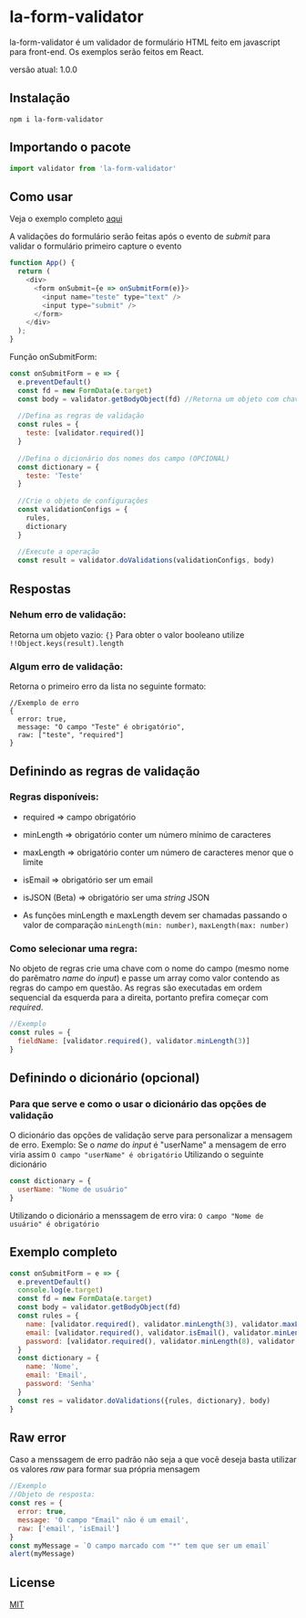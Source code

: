 # la-form-validator

la-form-validator é um validador de formulário HTML feito em javascript para front-end. 
Os exemplos serão feitos em React.

versão atual: 1.0.0

## Instalação
`npm i la-form-validator`

## Importando o pacote

[//]: <> (Para fazer validações em Node use o [pacote para Nodejs])

```javascript
import validator from 'la-form-validator'
```

## Como usar
Veja o exemplo completo [aqui](#Exemplo-completo)

A validações do formulário serão feitas após o evento de _submit_ para validar o formulário primeiro capture o evento
```javascript
function App() {
  return (
    <div>
      <form onSubmit={e => onSubmitForm(e)}>
        <input name="teste" type="text" />
        <input type="submit" />
      </form>
    </div>
  );
}
```
Função onSubmitForm:
```javascript
const onSubmitForm = e => {
  e.preventDefault()
  const fd = new FormData(e.target)
  const body = validator.getBodyObject(fd) //Retorna um objeto com chave igual a propriedade name no input e valor igual ao valor digitado no input
  
  //Defina as regras de validação
  const rules = {
    teste: [validator.required()]
  }
  
  //Defina o dicionário dos nomes dos campo (OPCIONAL)
  const dictionary = {
    teste: 'Teste'
  } 
  
  //Crie o objeto de configurações
  const validationConfigs = {
    rules,
    dictionary
  }
  
  //Execute a operação
  const result = validator.doValidations(validationConfigs, body)
```
## Respostas
### Nehum erro de validação:
Retorna um objeto vazio: `{}`
Para obter o valor booleano utilize `!!Object.keys(result).length`

### Algum erro de validação:
Retorna o primeiro erro da lista no seguinte formato: 
```
//Exemplo de erro
{
  error: true,
  message: "O campo "Teste" é obrigatório",
  raw: ["teste", "required"]
}
```

## Definindo as regras de validação
### Regras disponíveis:
 * required => campo obrigatório
 * minLength => obrigatório conter um número mínimo de caracteres
 * maxLength => obrigatório conter um número de caracteres menor que o limite
 * isEmail => obrigatório ser um email
 * isJSON (Beta) => obrigatório ser uma _string_ JSON

* As funções minLength e maxLength devem ser chamadas passando o valor de comparação `minLength(min: number)`, `maxLength(max: number)`

### Como selecionar uma regra:
No objeto de regras crie uma chave com o nome do campo (mesmo nome do parêmatro _name_ do _input_) e passe um array como valor contendo as regras do campo em questão.
As regras são executadas em ordem sequencial da esquerda para a direita, portanto prefira começar com _required_.
```javascript
//Exemplo
const rules = {
  fieldName: [validator.required(), validator.minLength(3)]
}
```

## Definindo o dicionário (opcional)
### Para que serve e como o usar o dicionário das opções de validação
O dicionário das opções de validação serve para personalizar a mensagem de erro.
Exemplo: Se o _name_ do _input_ é "userName" a mensagem de erro viria assim `O campo "userName" é obrigatório`
Utilizando o seguinte dicionário 
```javascript
const dictionary = {
  userName: "Nome de usuário"
}
```
Utilizando o dicionário a menssagem de erro vira: `O campo "Nome de usuário" é obrigatório`

## Exemplo completo
```javascript
const onSubmitForm = e => {
  e.preventDefault()
  console.log(e.target)
  const fd = new FormData(e.target)
  const body = validator.getBodyObject(fd)
  const rules = {
    name: [validator.required(), validator.minLength(3), validator.maxLength(50)],
    email: [validator.required(), validator.isEmail(), validator.minLength(4), validator.maxLength(50)],
    password: [validator.required(), validator.minLength(8), validator.maxLength(32)]
  }
  const dictionary = {
    name: 'Nome',
    email: 'Email',
    password: 'Senha'
  }
  const res = validator.doValidations({rules, dictionary}, body)
}
```

## Raw error
Caso a menssagem de erro padrão não seja a que você deseja basta utilizar os valores _raw_ para formar sua própria mensagem
```javascript
//Exemplo
//Objeto de resposta:
const res = {
  error: true,
  message: 'O campo "Email" não é um email',
  raw: ['email', 'isEmail']
}
const myMessage = `O campo marcado com "*" tem que ser um email`
alert(myMessage)
```

## License
[MIT](https://choosealicense.com/licenses/mit/)
